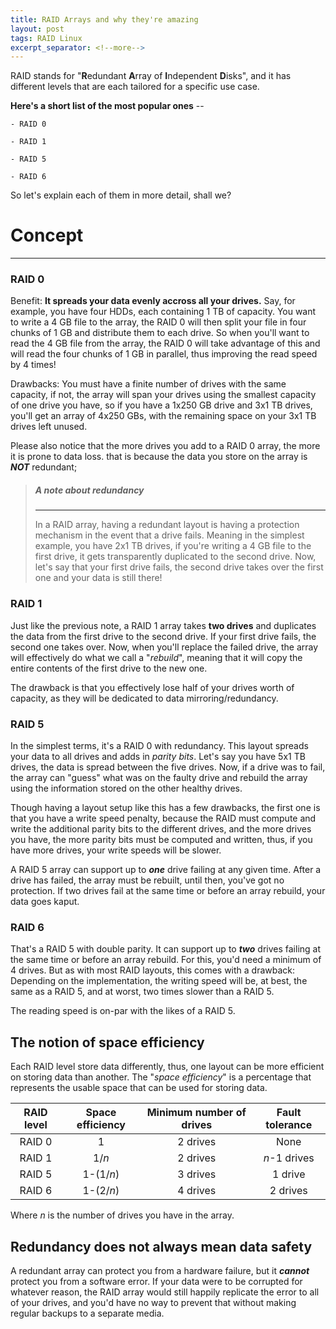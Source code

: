 ```yaml
---
title: RAID Arrays and why they're amazing
layout: post
tags: RAID Linux
excerpt_separator: <!--more-->
---
```


RAID stands for "**R**edundant **A**rray of **I**ndependent **D**isks", and it has different levels that are each tailored for a specific use case.
<!--more-->

**Here's a short list of the most popular ones** --

    - RAID 0
  
    - RAID 1
  
    - RAID 5
  
    - RAID 6

So let's explain each of them in more detail, shall we?

# Concept

---

### RAID 0

Benefit: **It spreads your data evenly accross all your drives.** Say, for example, you have four HDDs, each containing 1 TB of capacity. You want to write a 4 GB file to the array, the RAID 0 will then split your file in four chunks of 1 GB and distribute them to each drive. So when you'll want to read the 4 GB file from the array, the RAID 0 will take advantage of this and will read the four chunks of 1 GB in parallel, thus improving the read speed by 4 times!

Drawbacks: You must have a finite number of drives with the same capacity, if not, the array will span your drives using the smallest capacity of one drive you have, so if you have a 1x250 GB drive and 3x1 TB drives, you'll get an array of 4x250 GBs, with the remaining space on your 3x1 TB drives left unused.

Please also notice that the more drives you add to a RAID 0 array, the more it is prone to data loss. that is because the data you store on the array is ***NOT*** redundant;

> ##### A note about redundancy
>
> --------
> In a RAID array, having a redundant layout is having a protection mechanism in the event that a drive fails. Meaning in the simplest example, you have 2x1 TB drives, if you're writing a 4 GB file to the first drive, it gets transparently duplicated to the second drive. Now, let's say that your first drive fails, the second drive takes over the first one and your data is still there!

### RAID 1

Just like the previous note, a RAID 1 array takes **two drives** and duplicates the data from the first drive to the second drive. If your first drive fails, the second one takes over. Now, when you'll replace the failed drive, the array will effectively do what we call a "*rebuild*", meaning that it will copy the entire contents of the first drive to the new one.

The drawback is that you effectively lose half of your drives worth of capacity, as they will be dedicated to data mirroring/redundancy.

### RAID 5

In the simplest terms, it's a RAID 0 with redundancy. This layout spreads your data to all drives and adds in *parity bits*. Let's say you have 5x1 TB drives, the data is spread between the five drives. Now, if a drive was to fail, the array can "guess" what was on the faulty drive and rebuild the array using the information stored on the other healthy drives.

Though having a layout setup like this has a few drawbacks, the first one is that you have a write speed penalty, because the RAID must compute and write the additional parity bits to the different drives, and the more drives you have, the more parity bits must be computed and written, thus, if you have more drives, your write speeds will be slower.

A RAID 5 array can support up to ***one*** drive failing at any given time. After a drive has failed, the array must be rebuilt, until then, you've got no protection. If two drives fail at the same time or before an array rebuild, your data goes kaput.

### RAID 6

That's a RAID 5 with double parity. It can support up to ***two*** drives failing at the same time or before an array rebuild. For this, you'd need a minimum of 4 drives. But as with most RAID layouts, this comes with a drawback: Depending on the implementation, the writing speed will be, at best, the same as a RAID 5, and at worst, two times slower than a RAID 5.

The reading speed is on-par with the likes of a RAID 5.

## The notion of space efficiency

Each RAID level store data differently, thus, one layout can be more efficient on storing data than another. The "*space efficiency*" is a percentage that represents the usable space that can be used for storing data.

| RAID level | Space efficiency | Minimum number of drives | Fault tolerance |
|:----------:|:----------------:|:------------------------:|:---------------:|
|   RAID 0   |         1        |         2 drives         |       None      |
|   RAID 1   |       1/*n*      |         2 drives         |   *n*-1 drives  |
|   RAID 5   |     1-(1/*n*)    |         3 drives         |     1 drive     |
|   RAID 6   |     1-(2/*n*)    |         4 drives         |     2 drives    |

Where *n* is the number of drives you have in the array.

## Redundancy does not always mean data safety

A redundant array can protect you from a hardware failure, but it ***cannot*** protect you from a software error. If your data were to be corrupted for whatever reason, the RAID array would still happily replicate the error to all of your drives, and you'd have no way to prevent that without making regular backups to a separate media.
